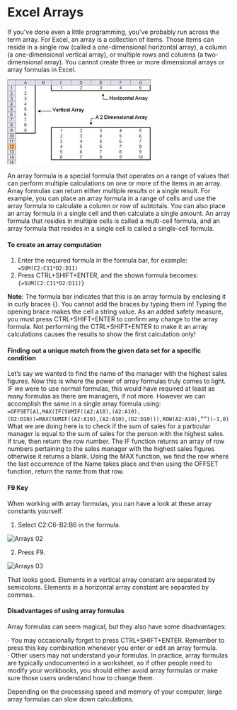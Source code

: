 # Excel Arrays

If you've done even a little programming, you've probably run across the term array. For Excel, an array is a collection of items. Those items can reside in a single row (called a one-dimensional horizontal array), a column (a one-dimensional vertical array), or multiple rows and columns (a two-dimensional array). You cannot create three or more dimensional arrays or array formulas in Excel.  

![Arrays 01](https://github.com/MrMikey59/00---Projects/blob/master/MS%20Office%20Suite/Excel/Pics/Arrays%2001.jpg)  

An array formula is a special formula that operates on a range of values that can perform multiple calculations on one or more of the items in an array. Array formulas can return either multiple results or a single result. For example, you can place an array formula in a range of cells and use the array formula to calculate a column or row of subtotals. You can also place an array formula in a single cell and then calculate a single amount. An array formula that resides in multiple cells is called a multi-cell formula, and an array formula that resides in a single cell is called a single-cell formula.  

#### To create an array computation  

1. Enter the required formula in the formula bar, for example:
`=SUM(C2:C11*D2:D11)`
2. Press CTRL+SHIFT+ENTER, and the shown formula becomes:
	`{=SUM(C2:C11*D2:D11)}`

**Note**: The formula bar indicates that this is an array formula by enclosing it in curly braces {}. You cannot add the braces by typing them in! Typing the opening brace makes the cell a string value. As an added safety measure, you must press CTRL+SHIFT+ENTER to confirm any change to the array formula. Not performing the CTRL+SHIFT+ENTER to make it an array calculations causes the results to show the first calculation only!  

#### Finding out a unique match from the given data set for a specific condition  

Let’s say we wanted to find the name of the manager with the highest sales figures. Now this is where the power of array formulas truly comes to light. IF we were to use normal formulas, this would have required at least as many formulas as there are managers, if not more. However we can accomplish the same in a single array formula using:  
`=OFFSET(A1,MAX(IF(SUMIF((A2:A10),(A2:A10),(D2:D10))=MAX(SUMIF((A2:A10),(A2:A10),(D2:D10))),ROW(A2:A10),””))-1,0)`  
What we are doing here is to check if the sum of sales for a particular manager is equal to the sum of sales for the person with the highest sales. If true, then return the row number. The IF function returns an array of row numbers pertaining to the sales manager with the highest sales figures otherwise it returns a blank. Using the MAX function, we find the row where the last occurrence of the Name takes place and then using the OFFSET function, return the name from that row.  

#### F9 Key  
When working with array formulas, you can have a look at these array constants yourself.  

1. Select C2:C6-B2:B6 in the formula.  

![Arrays 02](https://github.com/MrMikey59/00---Projects/blob/master/MS%20Office%20Suite/Excel/Pics/Arrays%2002.jpg)  

2. Press F9.  

![Arrays 03](https://github.com/MrMikey59/00---Projects/blob/master/MS%20Office%20Suite/Excel/Pics/Arrays%2003.jpg)  

That looks good. Elements in a vertical array constant are separated by semicolons. Elements in a horizontal array constant are separated by commas.

#### Disadvantages of using array formulas  

Array formulas can seem magical, but they also have some disadvantages:  

· You may occasionally forget to press CTRL+SHIFT+ENTER. Remember to press this key combination whenever you enter or edit an array formula.  
· Other users may not understand your formulas. In practice, array formulas are typically undocumented in a worksheet, so if other people need to modify your workbooks, you should either avoid array formulas or make sure those users understand how to change them.  
  
Depending on the processing speed and memory of your computer, large array formulas can slow down calculations.


